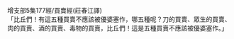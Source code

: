 增支部5集177經/買賣經(莊春江譯)  
「比丘們！有這五種買賣不應該被優婆塞作，哪五種呢？刀的買賣、眾生的買賣、肉的買賣、酒的買賣、毒物的買賣，比丘們！這是五種買賣不應該被優婆塞作。」  
  
  
